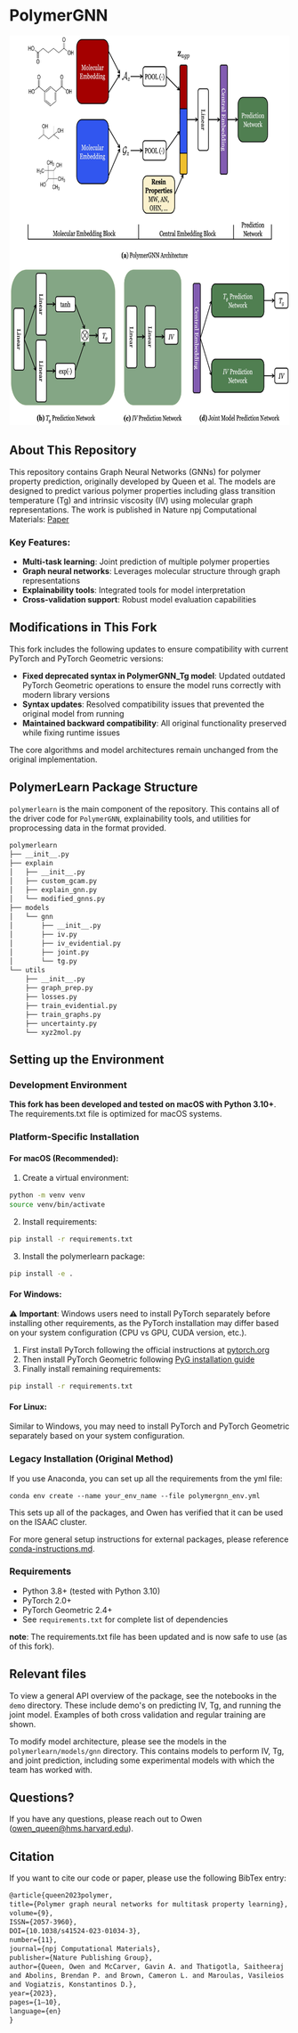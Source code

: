 # PolymerGNN
<img src="https://github.com/owencqueen/PolymerGNN/blob/main/img/whole_arch.jpg" data-canonical-src="https://github.com/owencqueen/PolymerGNN/blob/main/img/whole_arch.jpg" width="700" height="700" />

## About This Repository

This repository contains Graph Neural Networks (GNNs) for polymer property prediction, originally developed by Queen et al. The models are designed to predict various polymer properties including glass transition temperature (Tg) and intrinsic viscosity (IV) using molecular graph representations. The work is published in Nature npj Computational Materials: <a href='https://www.nature.com/articles/s41524-023-01034-3/'>Paper</a>

### Key Features:
- **Multi-task learning**: Joint prediction of multiple polymer properties
- **Graph neural networks**: Leverages molecular structure through graph representations
- **Explainability tools**: Integrated tools for model interpretation
- **Cross-validation support**: Robust model evaluation capabilities

## Modifications in This Fork

This fork includes the following updates to ensure compatibility with current PyTorch and PyTorch Geometric versions:

- **Fixed deprecated syntax in PolymerGNN_Tg model**: Updated outdated PyTorch Geometric operations to ensure the model runs correctly with modern library versions
- **Syntax updates**: Resolved compatibility issues that prevented the original model from running
- **Maintained backward compatibility**: All original functionality preserved while fixing runtime issues

The core algorithms and model architectures remain unchanged from the original implementation.

## PolymerLearn Package Structure
`polymerlearn` is the main component of the repository. This contains all of the driver code for `PolymerGNN`, explainability tools, and utilities for proprocessing data in the format provided.

```
polymerlearn
├── __init__.py
├── explain
│   ├── __init__.py
│   ├── custom_gcam.py
│   ├── explain_gnn.py
│   └── modified_gnns.py
├── models
│   └── gnn
│       ├── __init__.py
│       ├── iv.py
│       ├── iv_evidential.py
│       ├── joint.py
│       └── tg.py
└── utils
    ├── __init__.py
    ├── graph_prep.py
    ├── losses.py
    ├── train_evidential.py
    ├── train_graphs.py
    ├── uncertainty.py
    └── xyz2mol.py
```

## Setting up the Environment

### Development Environment
**This fork has been developed and tested on macOS with Python 3.10+**. The requirements.txt file is optimized for macOS systems.

### Platform-Specific Installation

#### For macOS (Recommended):
1. Create a virtual environment:
```bash
python -m venv venv
source venv/bin/activate
```

2. Install requirements:
```bash
pip install -r requirements.txt
```

3. Install the polymerlearn package:
```bash
pip install -e .
```

#### For Windows:
⚠️ **Important**: Windows users need to install PyTorch separately before installing other requirements, as the PyTorch installation may differ based on your system configuration (CPU vs GPU, CUDA version, etc.).

1. First install PyTorch following the official instructions at [pytorch.org](https://pytorch.org/)
2. Then install PyTorch Geometric following [PyG installation guide](https://pytorch-geometric.readthedocs.io/en/latest/install/installation.html)
3. Finally install remaining requirements:
```bash
pip install -r requirements.txt
```

#### For Linux:
Similar to Windows, you may need to install PyTorch and PyTorch Geometric separately based on your system configuration.

### Legacy Installation (Original Method)
If you use Anaconda, you can set up all the requirements from the yml file:
```
conda env create --name your_env_name --file polymergnn_env.yml
```
This sets up all of the packages, and Owen has verified that it can be used on the ISAAC cluster.

For more general setup instructions for external packages, please reference [conda-instructions.md](https://github.com/owencqueen/PolymerGNN/blob/main/conda-instructions.md).

### Requirements
- Python 3.8+ (tested with Python 3.10)
- PyTorch 2.0+
- PyTorch Geometric 2.4+
- See `requirements.txt` for complete list of dependencies

**note**: The requirements.txt file has been updated and is now safe to use (as of this fork).

## Relevant files
To view a general API overview of the package, see the notebooks in the `demo` directory. These include demo's on predicting IV, Tg, and running the joint model. Examples of both cross validation and regular training are shown. 

To modify model architecture, please see the models in the `polymerlearn/models/gnn` directory. This contains models to perform IV, Tg, and joint prediction, including some experimental models with which the team has worked with.

## Questions?
If you have any questions, please reach out to Owen (owen_queen@hms.harvard.edu).

## Citation

If you want to cite our code or paper, please use the following BibTex entry:
```
@article{queen2023polymer, 
title={Polymer graph neural networks for multitask property learning}, 
volume={9}, 
ISSN={2057-3960}, 
DOI={10.1038/s41524-023-01034-3}, 
number={11}, 
journal={npj Computational Materials}, 
publisher={Nature Publishing Group}, 
author={Queen, Owen and McCarver, Gavin A. and Thatigotla, Saitheeraj and Abolins, Brendan P. and Brown, Cameron L. and Maroulas, Vasileios and Vogiatzis, Konstantinos D.}, 
year={2023}, 
pages={1–10}, 
language={en} 
}
```
